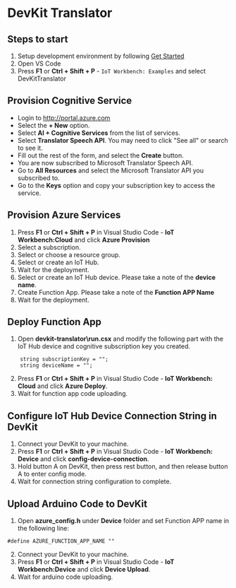 # DevKit Translator

## Steps to start

1. Setup development environment by following [Get Started](https://microsoft.github.io/azure-iot-developer-kit/docs/get-started/)
2. Open VS Code
3. Press **F1** or **Ctrl + Shift + P** - `IoT Workbench: Examples` and select DevKitTranslator

## Provision Cognitive Service
  * Login to http://portal.azure.com
  * Select the **+ New** option.
  * Select **AI + Cognitive Services** from the list of services.
  * Select **Translator Speech API**. You may need to click "See all" or search to see it.
  * Fill out the rest of the form, and select the **Create** button.
  * You are now subscribed to Microsoft Translator Speech API.
  * Go to **All Resources** and select the Microsoft Translator API you subscribed to.
  * Go to the **Keys** option and copy your subscription key to access the service.

## Provision Azure Services

1. Press **F1** or **Ctrl + Shift + P** in Visual Studio Code - **IoT Workbench:Cloud** and click **Azure Provision**
2. Select a subscription.
3. Select or choose a resource group.
4. Select or create an IoT Hub.
5. Wait for the deployment.
6. Select or create an IoT Hub device. Please take a note of the **device name**.
7. Create Function App. Please take a note of the **Function APP Name**
8. Wait for the deployment.

## Deploy Function App
1. Open **devkit-translator\run.csx** and modify the following part with the IoT Hub device and cognitive subscription key you created.
```
    string subscriptionKey = "";
    string deviceName = "";
```

2. Press **F1** or **Ctrl + Shift + P** in Visual Studio Code - **IoT Workbench: Cloud** and click **Azure Deploy**.
3. Wait for function app code uploading.

## Configure IoT Hub Device Connection String in DevKit

1. Connect your DevKit to your machine.
2. Press **F1** or **Ctrl + Shift + P** in Visual Studio Code - **IoT Workbench: Device** and click **config-device-connection**.
3. Hold button A on DevKit, then press rest button, and then release button A to enter config mode.
4. Wait for connection string configuration to complete.

## Upload Arduino Code to DevKit

1. Open **azure_config.h** under **Device** folder and set Function APP name in the following line:
```
#define AZURE_FUNCTION_APP_NAME ""
```

2. Connect your DevKit to your machine.
3. Press **F1** or **Ctrl + Shift + P** in Visual Studio Code - **IoT Workbench:Device** and click **Device Upload**.
4. Wait for arduino code uploading.
